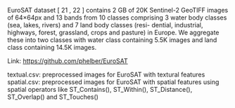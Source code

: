 EuroSAT dataset [ 21 , 22 ] contains 2 GB of 20K Sentinel-2 GeoTIFF images of 64×64px and 13 bands from 10 classes comprising 3 water body classes (sea, lakes, rivers) and 7 land body classes (resi-
dential, industrial, highways, forest, grassland, crops and pasture) in Europe. We aggregate these into two classes with water class containing 5.5K images and land class containing 14.5K images.

Link: https://github.com/phelber/EuroSAT

textual.csv: preprocessed images for EuroSAT with textural features
spatial.csv: preprocessed images for EuroSAT with spatial features using spatial operators like ST_Contains(), ST_Within(), ST_Distance(), ST_Overlap() and ST_Touches()

